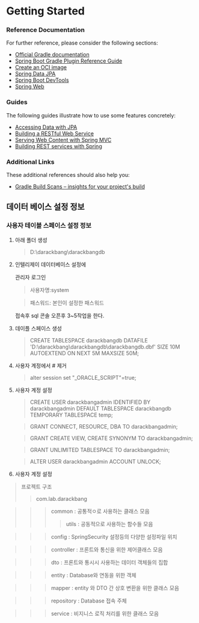 # Getting Started

### Reference Documentation

For further reference, please consider the following sections:

* [Official Gradle documentation](https://docs.gradle.org)
* [Spring Boot Gradle Plugin Reference Guide](https://docs.spring.io/spring-boot/3.3.3/gradle-plugin)
* [Create an OCI image](https://docs.spring.io/spring-boot/3.3.3/gradle-plugin/packaging-oci-image.html)
* [Spring Data JPA](https://docs.spring.io/spring-boot/docs/3.3.3/reference/htmlsingle/index.html#data.sql.jpa-and-spring-data)
* [Spring Boot DevTools](https://docs.spring.io/spring-boot/docs/3.3.3/reference/htmlsingle/index.html#using.devtools)
* [Spring Web](https://docs.spring.io/spring-boot/docs/3.3.3/reference/htmlsingle/index.html#web)

### Guides

The following guides illustrate how to use some features concretely:

* [Accessing Data with JPA](https://spring.io/guides/gs/accessing-data-jpa/)
* [Building a RESTful Web Service](https://spring.io/guides/gs/rest-service/)
* [Serving Web Content with Spring MVC](https://spring.io/guides/gs/serving-web-content/)
* [Building REST services with Spring](https://spring.io/guides/tutorials/rest/)

### Additional Links

These additional references should also help you:

* [Gradle Build Scans – insights for your project's build](https://scans.gradle.com#gradle)



## 데이터 베이스 설정 정보

### 사용자 테이블 스페이스 설정 정보

1) 아래 폴더 생성

   >D:\darackbang\darackbangdb


2) 인텔리제이 데이터베이스 설정에

   관리자 로그인

   >사용자명:system

   >패스워드: 본인이 설정한 패스워드

   접속후 sql 콘솔 오픈후 3~5작업을 한다.


3) 데이플 스페이스 생성

   >CREATE TABLESPACE darackbangdb
   DATAFILE 'D:\darackbang\darackbangdb\darackbangdb.dbf'
   SIZE 10M AUTOEXTEND ON NEXT 5M MAXSIZE 50M;

4) 사용자 계정에서 # 제거
   >alter session set "_ORACLE_SCRIPT"=true;

5) 사용자 계정 설정

   >CREATE USER darackbangadmin
   IDENTIFIED BY darackbangadmin
   DEFAULT TABLESPACE darackbangdb TEMPORARY TABLESPACE temp;

   > GRANT CONNECT, RESOURCE, DBA TO darackbangadmin;

   >GRANT CREATE VIEW, CREATE SYNONYM TO darackbangadmin;

   >GRANT UNLIMITED TABLESPACE TO darackbangadmin;

   >ALTER USER darackbangadmin ACCOUNT UNLOCK;

6) 사용자 계정 설정
>프로젝트 구조
>>com.lab.darackbang

>>>common  : 공통적ㅇ로 사용하는 클래스 모음
>>>>utils : 공동적으로 사용하는 함수들 모음

>>>config : SpringSecurity 설정등의 다양한 설정파일 위치

>>>controller : 프론트와 통신을 위한 제어클래스 모음

>>>dto : 프론트와 통시시 사용하는 데이터 객체들의 집합

>>>entity : Database와 연동을 위한 객체

>>>mapper : entity 와 DTO 간 상호 변환을 위한 클래스 모음

>>>repository : Database 접속 주체

>>>service : 비지니스 로직 처리를 위한 클래스 모음
